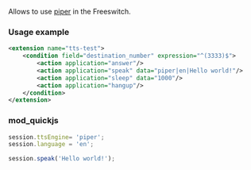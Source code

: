 <p>
  Allows to use <a href="https://github.com/rhasspy/piper" target="_blank">piper</a> in the Freeswitch.
</p>

### Usage example
```XML
<extension name="tts-test">
    <condition field="destination_number" expression="^(3333)$">
        <action application="answer"/>
        <action application="speak" data="piper|en|Hello world!"/>
        <action application="sleep" data="1000"/>
        <action application="hangup"/>
    </condition>
</extension>

```

### mod_quickjs
```javascript
session.ttsEngine= 'piper';
session.language = 'en';

session.speak('Hello world!');
```


